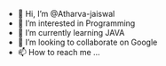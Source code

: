 - 👋 Hi, I’m @Atharva-jaiswal
- 👀 I’m interested in Programming
- 🌱 I’m currently learning JAVA
- 💞️ I’m looking to collaborate on Google
- 📫 How to reach me ...

<!---
Atharva-jaiswal/Atharva-jaiswal is a ✨ special ✨ repository because its `README.md` (this file) appears on your GitHub profile.
You can click the Preview link to take a look at your changes.
--->
